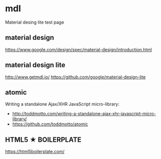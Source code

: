 # mdl
Material desing lite test page

## material design
https://www.google.com/design/spec/material-design/introduction.html

## material design lite
http://www.getmdl.io/
https://github.com/google/material-design-lite

## atomic
Writing a standalone Ajax/XHR JavaScript micro-library:
* http://toddmotto.com/writing-a-standalone-ajax-xhr-javascript-micro-library/
* https://github.com/toddmotto/atomic 

## HTML5 ★ BOILERPLATE
https://html5boilerplate.com/
